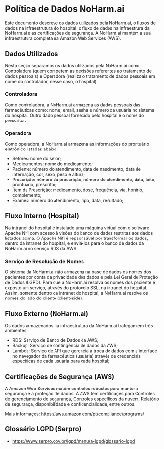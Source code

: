 # Política de Dados NoHarm.ai

Este documento descreve os dados utilizados pela NoHarm.ai, o fluxos de dados na infraestrutura do hospital, o fluxo de dados na infraestrura da NoHarm.ai e as certificações de segurança. A NoHarm.ai mantém a sua infraestrutura completa na Amazon Web Services (AWS).

## Dados Utilizados

Nesta seção separamos os dados utilizados pela NoHarm.ai como Controladora (quem competem as decisões referentes ao tratamento de dados pessoais) e Operadora (realiza o tratamento de dados pessoais em nome do controlador, nesse caso, o hospital)

### Controladora

Como controladora, a NoHarm.ai armazena as dados pessoais das farmacêuticas como: nome, email, senha e número da usuária no sistema do hospital. Outro dado pessoal fornecido pelo hospital é o nome do prescritor.

### Operadora

Como operadora, a NoHarm.ai armazena as informações do prontuário eletrônico listadas abaixo:
 - Setores: nome do setor;
 - Medicamentos: nome do medicamento;
 - Paciente: número do atendimento, data de nascimento, data de internação, cor, sexo, peso e altura;
 - Prescrição: número da prescrição, número do atendimento, data, leito, prontuário, prescritor;
 - Ítem da Prescrição: medicamento, dose, frequência, via, horário, complemento;
 - Exames: número do atendimento, tipo, data, resultado;

## Fluxo Interno (Hospital)

Na intranet do hospital é instalado uma máquina virtual com o software Apache Nifi com acesso à visões do banco de dados restritas aos dados listados acima. O Apache Nifi é repsonsável por transformar os dados, dentro da intranet do hospital, e enviá-los para o banco de dados da NoHarm.ai no serviço RDS da AWS.

### Serviço de Resolução de Nomes

O sistema da NoHarm.ai não armazena na base de dados os nomes dos pacientes por conta da privacidade dos dados e pela Lei Geral de Proteção de Dados (LGPD). Para que a NoHarm.ai resolva os nomes dos paciente é exposto um serviço, através do protocolo SSL, na intranet do hospital. Assim, somente dentro da intranet do hospital, a NoHarm.ai resolve os nomes do lado do cliente (client-side).

## Fluxo Externo (NoHarm.ai)

Os dados armazenados na infraestrutura da NoHarm.ai trafegam em três ambientes:
 - RDS: Serviço de Banco de Dados da AWS;
 - Backup: Serviço de contingência de dados da AWS;
 - Lambda: Serviço de API que gerencia a troca de dados com a interface no navegador da farmacêutica (usuária) através de credenciais específicas de cada usuária para cada hospital;
 
## Certificações de Segurança (AWS)

A Amazon Web Services matém controles robustos para manter a segurança e a proteção de dados. A AWS tem certificaçes para Controles de gerenciamento de segurança, Controles específicos da nuvem, Relatório de segurança, disponibilidade e confidencialidade, entre outros. 

Mais informaçes: https://aws.amazon.com/pt/compliance/programs/

## Glossário LGPD (Serpro)

 - https://www.serpro.gov.br/lgpd/menu/a-lgpd/glossario-lgpd
